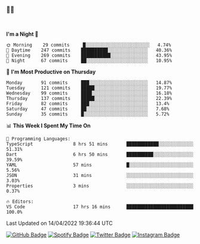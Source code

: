 ### 🤙🍺

<!-- <a href="https://github-readme-stats.vercel.app/api?username=hzak2xx&count_private=true&show_icons=true&theme=dracula">
  <img align="center" src="https://github-readme-stats.vercel.app/api?username=hzak2xx&count_private=true&show_icons=true&theme=dracula" />
</a>
</br> -->
</br>

<!--START_SECTION:waka-->
**I'm a Night 🦉** 

```text
🌞 Morning    29 commits     █░░░░░░░░░░░░░░░░░░░░░░░░   4.74% 
🌆 Daytime    247 commits    ██████████░░░░░░░░░░░░░░░   40.36% 
🌃 Evening    269 commits    ███████████░░░░░░░░░░░░░░   43.95% 
🌙 Night      67 commits     ██░░░░░░░░░░░░░░░░░░░░░░░   10.95%

```
📅 **I'm Most Productive on Thursday** 

```text
Monday       91 commits     ███░░░░░░░░░░░░░░░░░░░░░░   14.87% 
Tuesday      121 commits    █████░░░░░░░░░░░░░░░░░░░░   19.77% 
Wednesday    99 commits     ████░░░░░░░░░░░░░░░░░░░░░   16.18% 
Thursday     137 commits    █████░░░░░░░░░░░░░░░░░░░░   22.39% 
Friday       82 commits     ███░░░░░░░░░░░░░░░░░░░░░░   13.4% 
Saturday     47 commits     ██░░░░░░░░░░░░░░░░░░░░░░░   7.68% 
Sunday       35 commits     █░░░░░░░░░░░░░░░░░░░░░░░░   5.72%

```


📊 **This Week I Spent My Time On** 

```text
💬 Programming Languages: 
TypeScript               8 hrs 51 mins       ████████████░░░░░░░░░░░░░   51.31% 
Dart                     6 hrs 50 mins       ██████████░░░░░░░░░░░░░░░   39.59% 
YAML                     57 mins             █░░░░░░░░░░░░░░░░░░░░░░░░   5.56% 
JSON                     31 mins             ░░░░░░░░░░░░░░░░░░░░░░░░░   3.03% 
Properties               3 mins              ░░░░░░░░░░░░░░░░░░░░░░░░░   0.37%

🔥 Editors: 
VS Code                  17 hrs 16 mins      █████████████████████████   100.0%

```


 Last Updated on 14/04/2022 19:36:44 UTC
<!--END_SECTION:waka-->

[![GitHub Badge](https://img.shields.io/badge/GitHub-100000?style=for-the-badge&logo=github&logoColor=white)](https://github.com/hzak2xx)
[![Spotify Badge](https://img.shields.io/badge/Spotify-1ED760?&style=for-the-badge&logo=spotify&logoColor=white)](https://open.spotify.com/user/uf90s6sbbh75a1mt44clkhkvf)
[![Twitter Badge](https://img.shields.io/badge/Twitter-1DA1F2?style=for-the-badge&logo=twitter&logoColor=white)](https://twitter.com/hzak2xx)
[![Instagram Badge](https://img.shields.io/badge/Instagram-E4405F?style=for-the-badge&logo=instagram&logoColor=white)](https://www.instagram.com/hzak2xx/)
